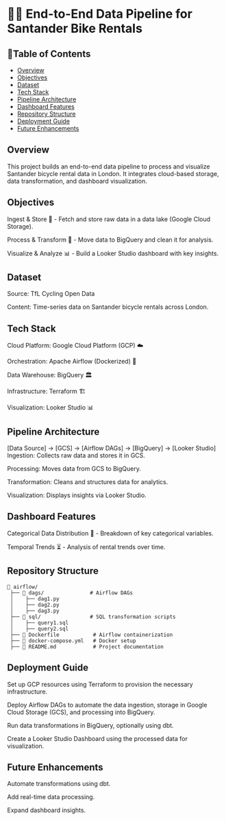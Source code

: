 # 🚴‍♂️ End-to-End Data Pipeline for Santander Bike Rentals

## 📑Table of Contents
* [Overview](#overview)
* [Objectives](#objectives)
* [Dataset](#dataset)
* [Tech Stack](#tech-stack)
* [Pipeline Architecture](#pipeline-architecture)
* [Dashboard Features](#dashboard-features)
* [Repository Structure](#repository-structure)
* [Deployment Guide](#deployment-guide)
* [Future Enhancements](#future-enhancements)

## Overview
This project builds an end-to-end data pipeline to process and visualize Santander bicycle rental data in London. It integrates cloud-based storage, data transformation, and dashboard visualization.

## Objectives
Ingest & Store 🚀 - Fetch and store raw data in a data lake (Google Cloud Storage).

Process & Transform 🔄 - Move data to BigQuery and clean it for analysis.

Visualize & Analyze 📊 - Build a Looker Studio dashboard with key insights.

## Dataset
Source: TfL Cycling Open Data

Content: Time-series data on Santander bicycle rentals across London.

## Tech Stack
Cloud Platform: Google Cloud Platform (GCP) ☁️

Orchestration: Apache Airflow (Dockerized) 🔄

Data Warehouse: BigQuery 🏛️

Infrastructure: Terraform 🏗️

Visualization: Looker Studio 📊

## Pipeline Architecture

[Data Source] → [GCS] → [Airflow DAGs] → [BigQuery] → [Looker Studio]
Ingestion: Collects raw data and stores it in GCS.

Processing: Moves data from GCS to BigQuery.

Transformation: Cleans and structures data for analytics.

Visualization: Displays insights via Looker Studio.

## Dashboard Features
Categorical Data Distribution 📌 - Breakdown of key categorical variables.

Temporal Trends ⏳ - Analysis of rental trends over time.

## Repository Structure
```
📂 airflow/
 ├── 📂 dags/               # Airflow DAGs
 │    ├── dag1.py
 │    ├── dag2.py
 │    ├── dag3.py
 ├── 📂 sql/                # SQL transformation scripts
 │    ├── query1.sql
 │    ├── query2.sql
 ├── 📝 Dockerfile           # Airflow containerization
 ├── 📝 docker-compose.yml   # Docker setup
 ├── 📝 README.md            # Project documentation
```

## Deployment Guide
Set up GCP resources using Terraform to provision the necessary infrastructure.

Deploy Airflow DAGs to automate the data ingestion, storage in Google Cloud Storage (GCS), and processing into BigQuery.

Run data transformations in BigQuery, optionally using dbt.

Create a Looker Studio Dashboard using the processed data for visualization.

## Future Enhancements
Automate transformations using dbt.

Add real-time data processing.

Expand dashboard insights.


